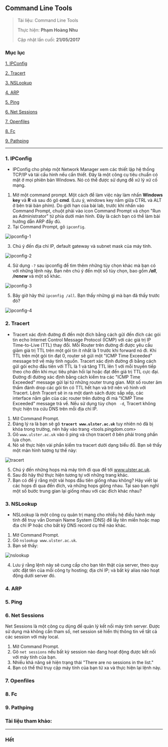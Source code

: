 ## Command Line Tools

> Tài liệu: Command Line Tools
> 
> Thực hiện: **Phạm Hoàng Nhu**
> 
> Cập nhật lần cuối: **21/05/2017**

### Mục lục

[1. IPConfig](#ipconfig)

[2. Tracert](#tracert)

[3. NSLookup](#nslookup)

[4. ARP](#arp)

[5. Ping](#ping)

[6. Net Sessions](#netsessions)

[7. Openfiles](#openfiles)

[8. Fc](#fc)

[9. Pathping](#pathping)

---

<a name="ipconfig"></a>
### 1. IPConfig
* IPConfig cho phép một Network Manager xem các thiết lập hệ thống TCP/IP và tái cấu hình nếu cần thiết. Đây là một công cụ tiêu chuẩn có mặt ở mọi phiên bản Windows. Nó có thể được sử dụng để xử lý xử cố mạng.
1. Mở một command prompt. Một cách để làm việc này làm nhấn **Windows key** và **R** và sau đó gõ **cmd**.
(Lưu ý, windows key nằm giữa CTRL và ALT ở bên trái bàn phím). Do giới hạn của bài lab, trước khi nhấn vào Command Prompt, chuột phải vào icon Command Prompt và chọn "Run as Administrator" từ phía dưới màn hình. Đây là cách bạn có thể làm bài hướng dẫn ARP đầy đủ.
2. Tại Command Prompt, gõ `ipconfig`.

![ipconfig-1](https://github.com/nhuhp/network_research/blob/master/Task03_COM320_Computer_Network/Week01/img/ipconfig-1.png)

3. Chú ý đến địa chỉ IP, default gateway và subnet mask của máy tính.

![ipconfig-2](https://github.com/nhuhp/network_research/blob/master/Task03_COM320_Computer_Network/Week01/img/ipconfig-2.png)

4. Sử dụng `-?` sau ipconfig để tìm thêm những tùy chọn khác mà bạn có với những lệnh này. Bạn nên chú ý đến một số tùy chọn, bao gồm ***/all***, ***/renew*** và một số khác.

![ipconfig-3](https://github.com/nhuhp/network_research/blob/master/Task03_COM320_Computer_Network/Week01/img/ipconfig-3.png)

5. Bây giờ hãy thử `ipconfig /all`. Bạn thấy những gì mà bạn đã thấy trước đó?

![ipconfig-4](https://github.com/nhuhp/network_research/blob/master/Task03_COM320_Computer_Network/Week01/img/ipconfig-4.png)

<a name="tracert"></a>
### 2. Tracert
* Tracert xác định đường đi đến một đích bằng cách gửi đến đích các gói tin echo Internet Control Message Protocol (ICMP) với các giá trị IP Time-to-Live (TTL) thay đổi. Mỗi Router trên đường đi được yêu cầu giảm giá trị TTL trên một gói tin ít nhất là 1 trước khi forward nó đi. Khi TTL trên một gói tin đạt 0, router sẽ gửi một "ICMP Time Exceeded" message trở về máy tính nguồn. Tracert xác định đường đi bằng cách gửi gói echo đầu tiên với TTL là 1 và tăng TTL lên 1 với mỗi truyền tiếp theo cho đến khi mục tiêu phản hồi lại hoặc đạt đến giá trị TTL cực đại. Đường đi đường xác định bằng cách kiểm tra các "ICMP Time Exceeded" message gửi lại từ những router trung gian. Một số router âm thầm đánh drop các gói tin có TTL hết hạn và trở nên vô hình với Tracert. Lệnh Tracert sẽ in ra một danh sách được sắp xếp, các interface nằm gần của các router trên đường đi mà "ICMP Time Exceeded" message trả về. Nếu sử dụng tùy chọn ` -d`, Tracert không thực hiện tra cứu DNS trên mỗi địa chỉ IP.
1. Mở Command Prompt.
2. Đáng lý ra là bạn sẽ gõ **`tracert www.ulster.ac.uk`** tuy nhiên nó đã bị khóa trong trường, nên hãy vào trang <tools.pingdom.com>
3. Gõ `www.ulster.ac.uk` vào ô ping và chọn tracert ở bên phải trong phần lựa chọn.
4. Nó sẽ thực hiện vài phần kiểm tra tracert dưới dạng biểu đồ. Bạn sẽ thấy một màn hình tương tự thế này:

![tracert](https://github.com/nhuhp/network_research/blob/master/Task03_COM320_Computer_Network/Week01/img/tracert.png)

5. Chú ý đến những hops mà máy tính đi qua để tới www.ulster.ac.uk.
6. Sau đó hãy thử thực hiện tương tự với những trang khác.
7. Bạn có để ý rằng một vài hops đầu tiên giống nhau không? Hãy viết lại các hops đi qua đến đích, và những hops giống nhau. Tại sao bạn nghĩ một số bước trung gian lại giống nhau với các đích khác nhau?

<a name="nslookup"></a>
### 3. NSLookup
* NSLookup là một công cụ quản trị mạng cho nhiều hệ điều hành máy tính để truy vấn Domain Name System (DNS) để lấy tên miền hoặc map địa chỉ IP hoặc cho bất kỳ DNS record cụ thể nào khác.
1. Mở Command Prompt.
2. Gõ `nslookup www.ulster.ac.uk`.
3. Bạn sẽ thấy: 

![nslookup](https://github.com/nhuhp/network_research/blob/master/Task03_COM320_Computer_Network/Week01/img/nslookup.png)

4. Lưu ý rằng lệnh này sẽ cung cấp cho bạn tên thật của server, theo quy ước đặt tên của mỗi công ty hosting; địa chỉ IP; và bất kỳ alias nào hoạt động dưới server đó.

<a name="arp"></a>
### 4. ARP


<a name="ping"></a>
### 5. Ping

<a name="netsessions"></a>
### 6. Net Sessions
Net Sessions là một công cụ dùng để quản lý kết nối máy tính server. Được sử dụng mà không cần tham số, net session sẽ hiển thị thông tin về tất cả các session với máy local.
1. Mở Command Prompt.
2. Gõ `net sessions` nếu bất kỳ session nào đang hoạt động được kết nối với máy tính của bạn.
3. Nhiều khả năng sẽ hiện trạng thái "There are no sessions in the list."
4. Bạn có thể thử truy cập máy tính của bạn từ xa và thực hiện lại lệnh này.
<a name="openfiles"></a>
### 7. Openfiles

<a name="fc"></a>
### 8. Fc

<a name="pathping"></a>
### 9. Pathping




### Tài liệu tham khảo:



---

### Hết
